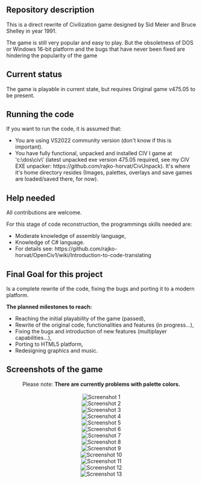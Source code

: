 ## Repository description
<p>This is a direct rewrite of Civilization game designed by Sid Meier and Bruce Shelley in year 1991.</p>
<p>The game is still very popular and easy to play. But the obsoletness of DOS or Windows 16-bit platform and the bugs that have never been fixed
are hindering the popularity of the game<p>

## Current status
<p>The game is playable in current state, but requires Original game v475.05 to be present.</p>

## Running the code
If you want to run the code, it is assumed that:
<ul>
<li>You are using VS2022 community version (don't know if this is important).</li>
<li>You have fully functional, unpacked and installed CIV I game at 'c:\dos\civ\' (latest unpacked exe version 475.05 required, see my CIV EXE unpacker: https://github.com/rajko-horvat/CivUnpack).
It's where it's home directory resides (Images, palettes, overlays and save games are loaded/saved there, for now).</li>
</ul>

## Help needed
<p>All contributions are welcome.</p>
For this stage of code reconstruction, the programmings skills needed are:
<ul>
<li>Moderate knowledge of assembly language,</li>
<li>Knowledge of C# language.</li>
<li>For details see: https://github.com/rajko-horvat/OpenCiv1/wiki/Introduction-to-code-translating</li>
</ul>

## Final Goal for this project
<p>Is a complete rewrite of the code, fixing the bugs and porting it to a modern platform.</p>
<b>The planned milestones to reach:</b>
<ul>
<li>Reaching the initial playability of the game (passed),</li>
<li>Rewrite of the original code, functionalities and features (in progress...),</li>
<li>Fixing the bugs and introduction of new features (multiplayer capabilities...),</li>
<li>Porting to HTML5 platform,</li>
<li>Redesigning graphics and music.</li>
</ul>

## Screenshots of the game
<p align="center">Please note: <b>There are currently problems with palette colors.</b></br></br>
<img src="Screenshots/Screenshot1.png" alt="Screenshot 1" /><br/>
<img src="Screenshots/Screenshot2.png" alt="Screenshot 2" /><br/>
<img src="Screenshots/Screenshot3.png" alt="Screenshot 3" /><br/>
<img src="Screenshots/Screenshot4.png" alt="Screenshot 4" /><br/>
<img src="Screenshots/Screenshot5.png" alt="Screenshot 5" /><br/>
<img src="Screenshots/Screenshot6.png" alt="Screenshot 6" /><br/>
<img src="Screenshots/Screenshot7.png" alt="Screenshot 7" /><br/>
<img src="Screenshots/Screenshot8.png" alt="Screenshot 8" /><br/>
<img src="Screenshots/Screenshot9.png" alt="Screenshot 9" /><br/>
<img src="Screenshots/Screenshot10.png" alt="Screenshot 10" /><br/>
<img src="Screenshots/Screenshot11.png" alt="Screenshot 11" /><br/>
<img src="Screenshots/Screenshot12.png" alt="Screenshot 12" /><br/>
<img src="Screenshots/Screenshot13.png" alt="Screenshot 13" /><br/>
</p>